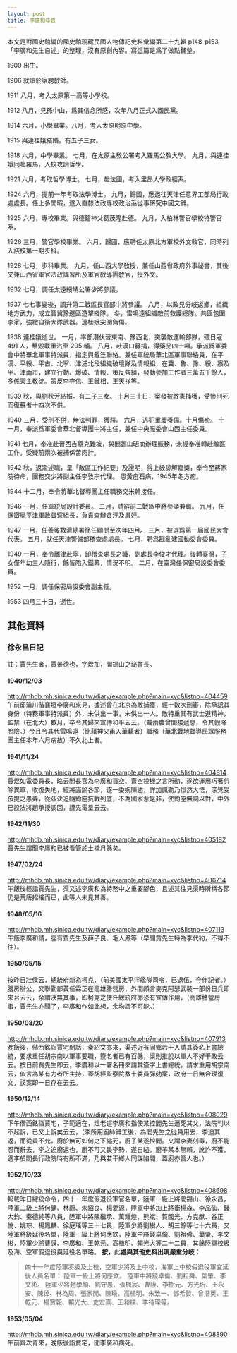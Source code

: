 ```yaml
---
layout: post
title: 李廣和年表
---
```

本文是對國史館編的國史館現藏民國人物傳記史料彙編第二十九輯 p148-p153 「李廣和先生自述」的整理，沒有原創內容。寫這篇是爲了做點鋪墊。

1900
出生。

1906
就讀於家聘敎師。

1911
八月，考入太原第一高等小學校。

1912
八月，見孫中山，爲其信念所感，次年八月正式入國民黨。

1914
六月，小學畢業。八月，考入太原明原中學。

1915
與連桂娥結婚。有五子三女。

1918
六月，中學畢業。
七月，在太原主敎公署考入羅馬公敎大學。
九月，與連桂娥同赴羅馬，入校攻讀哲學。

1921
六月，考取哲學博士。
七月，赴法國，考入里昂大學政經系。

1924
六月，提前一年考取法學博士。
九月，歸國，應邀往天津任意界工部局行政處處長。任上多閒暇，遂入直隸法政專校政治系從事硏究中國文辭。

1925
六月，專校畢業。與德籍神父葛茂隆赴德。
九月，入柏林警官學校特警官系。

1926
三月，警官學校畢業。
六月，歸國，應聘任太原北方軍校外文敎官，同時列入該校第一期步科。

1928
七月，步科畢業。
九月，任山西大學敎授，兼任山西省政府外事祕書，其後又兼山西省軍官法政講習所及軍官敎導團敎官，授外文。

1932
七月，調任太遠綏靖公署少將參議。

1937
七七事變後，調升第二戰區長官部中將參議。
八月，以政見分岐返鄕，組織地方武力，成立晉冀豫邊區遊擊縱隊。
冬，雷鳴遠組織敵前救護總隊。共匪包圍李家，強繳自衞大隊武器。連桂娥突圍負傷。

1938
連桂娥逝世。
一月，率部潛伏晉東南、豫西北，突襲敵運輸部隊，殲日寇 491 人，擊毀載重汽車 205 輛。
八月，赴漢口募捐，得藥品四十噸。承派爲軍委會中將華北軍事特派員，指定與戴笠聯絡。兼任軍統局華北區軍事聯絡員，在平漢、平綏、平古、北寧、津浦北段組織破壞隊及情報組，在冀、魯、豫、綏、察及平、津兩市，建立行動、爆破、情報、策反各組，發動參加工作者三萬五千餘人，多係天主敎徒。策反李守信、王鐵相、王天祥等。

1939
秋，與劉秋芳結婚。有二子三女。
十月三十日，案發被敵憲捕獲，受慘刑死而復蘇者十四次不供。

1940
三月，受刑不供，無法判罪，獲釋。
六月，逃犯重慶養傷。十月傷癒。
十一月，奉派爲軍委會華北督導團中將主任，兼任中央賑委會山西主任委員。

1941
七月，奉准赴晉西吉縣克難坡，與閻錫山晤商辦理賑務，未經奉准轉赴敵區工作，受疑前兩次被捕係苦肉計。

1942
秋，返渝述職，呈「敵區工作紀要」及證明，得上級諒解嘉獎，奉令至蔣家院待命，團務交少將副主任李敦宗代理。
患黃疽石病，1945年冬方癒。

1944
十二月，奉令將華北督導團主任職務交米幹接任。

1946
一月，任軍統局設計委員。
二月，請辭前二戰區中將參議兼職。
九月，任保密局平津軍政督察組長，負責查辦貪汙及肅奸。

1947
一月，任善後救濟總署簡任顧問至次年四月。
三月，被選爲第一屆國民大會代表。
五月，就任天津警備部稽查處處長。
七月，聘爲戡亂建國動委會委員。

1949
一月，奉令離津赴寧，卸稽查處長之職，副處長李俊才代理。後轉臺灣，子女僅年幼三人隨行，餘皆陷入鐵幕，情況不明。
二月，在臺灣任保密局設委會委員。

1952
一月，調任保密局設委會副主任。

1953
四月三十日，逝世。

## 其他資料
### 徐永昌日記
註：賈先生者，賈景德也，字煜加，閻錫山之祕書長。
#### 1940/12/03
http://mhdb.mh.sinica.edu.tw/diary/example.php?main=xyc&listno=404459
午前邱瀹川偕襄垣李廣和來見，據述曾在北京為敵捕獲，經十數次刑審，除承認其身份（特務軍事特派員）外，未供出一事，未供出一人。敵特重其有武士道精神，監禁（在北大）數月，卒令其歸來宣傳和平云云。（戴雨農曾間接遞息，令其假降脫險。）今且令其代雷鳴遠（比藉神父甫入華藉者）職務（華北戰地督導民眾服務團主任本年六月病故）不久北上者。
#### 1941/11/24
http://mhdb.mh.sinica.edu.tw/diary/example.php?main=xyc&listno=404814
賈煜如電委員長，略云閻長官為李廣和買空、賣空投機之言所動，遂欲運用巧著剪除異軍，收復失地，經將面諭各節，逐一委婉陳述，詳加諷勸乃憬然大悟，深覺受孩提之愚弄，從茲決追隨鈞座抗戰到底，不為國家惹是非，使鈞座無詞以對，中外已設法將趙承授調回，謹先電呈云云。
#### 1942/11/30
http://mhdb.mh.sinica.edu.tw/diary/example.php?main=xyc&listno=405182
賈先生謂聞李廣和已被看管於土橋月餘矣。
#### 1947/02/24
http://mhdb.mh.sinica.edu.tw/diary/example.php?main=xyc&listno=406714
午飯後經詣賈先生，渠又述李廣和為特務中之重要腳色，且述其往見渠時所稱各節仍是荒唐招搖而已，此等人未見其善。
#### 1948/05/16
http://mhdb.mh.sinica.edu.tw/diary/example.php?main=xyc&listno=407113
午飯李廣和請，座有賈先生及薛子良、毛人鳳等（早間賈先生特為李代約，不得不往）。
#### 1950/05/15
按昨日壯侯云，總統府新為柯克，（前美國太平洋艦隊司令，已退伍，今作記者。）謄房辦公，又聯勤部黃任霖正在高雄謄營房，外間頗言麥克阿瑟武裝一部份日兵即來台云云，余謂決無其事，即柯克之使任總統府亦恐有宣傳作用，（高雄謄營房事，賈先生亦聞了，李廣和作如此想，余均謂不可能。）
#### 1950/08/20
http://mhdb.mh.sinica.edu.tw/diary/example.php?main=xyc&listno=407913
晚飯後，偕西銘詣賈宅閒話，秦紹文亦來，渠述近有同鄉若干人請其簽名上書總統，要求重任胡宗南以軍事要職，簽名者已有百餘，渠則推脫以軍人不好干政云云。按日前賈先生即云，李廣和以一署名冊來請其簽字上書總統，請求重用胡宗南云，似言為某有力者所主持，蓋胡經監察院數十委員彈劾案，政府一日無合理復文，該案即一日存在云云。
#### 1950/12/14
http://mhdb.mh.sinica.edu.tw/diary/example.php?main=xyc&listno=408029
下午偕西銘詣賈宅，子範適在，煜老述李廣和指使某控閻先生逼死其父，法院判以不起訴，已又上訴矣云云，（李所用廚師辭工後，為閻先生之從員用去，李迫其返，而從員不允，廚於無可如何之下縊死，廚子某遂控閻。又謂李妻刻毒，廚不能忍而辭去，李之迫廚返也，廚不可又畏李勢，遂自縊，廚子某本無賴，訛詐不獲，適李於閻長行政院時有所不滿，乃與若干鄉人同謀陷閻，蓋廚亦晉人也。）
#### 1952/10/23
http://mhdb.mh.sinica.edu.tw/diary/example.php?main=xyc&listno=408698
報載昨日總統命令，四十一年度假退役軍官名單，陸軍一級上將閻錫山、徐永昌，陸軍二級上將何健、林蔚、朱紹良、楊愛源，陸軍中將加上將銜楊森、李品仙、錢大鈞、秦德純等八員，陸軍中將陳繼承、萬耀煌、熊斌、賀國光、方克猷、谷正倫、姚琮、楊鳳麟、徐庭瑤等三十七員，陸軍少將劉樹人、胡三餘等七十六員，又陸軍將級延役名單，陸軍一級上將何應欽，陸軍中將錢卓倫、劉祖舜、葉肇、李文彬，陸軍少將曹謨、李廣和、王乾元、高植明、賴光大等二十二員，其餘陸軍校級及海、空軍假退役與延役名單略。
**按，此處與其他史料出現嚴重分岐：**
> 四十一年度陸軍將級及上校，空軍少將及上中校，海軍上中校假退役軍宜延後人員名單：
> 陸軍一級上將何應欽。
> 陸軍中將錢卓倫、劉祖舜、葉肇、李文彬。
> 陸軍少將趙學顏、劉守愚、張楓宸、曹謨、李樹元、方光圻、王永安、陳倬、林為周、張家閒、陳瑜、高植明、朱致一、鄧希賢、曾潛英、王乾元、楊寶穀、賴光大、史宏熹、王和樸、李待琛等。
#### 1953/05/04
http://mhdb.mh.sinica.edu.tw/diary/example.php?main=xyc&listno=408890
午前齊次青來，晚飯後詣賈宅，聞李廣和病死。